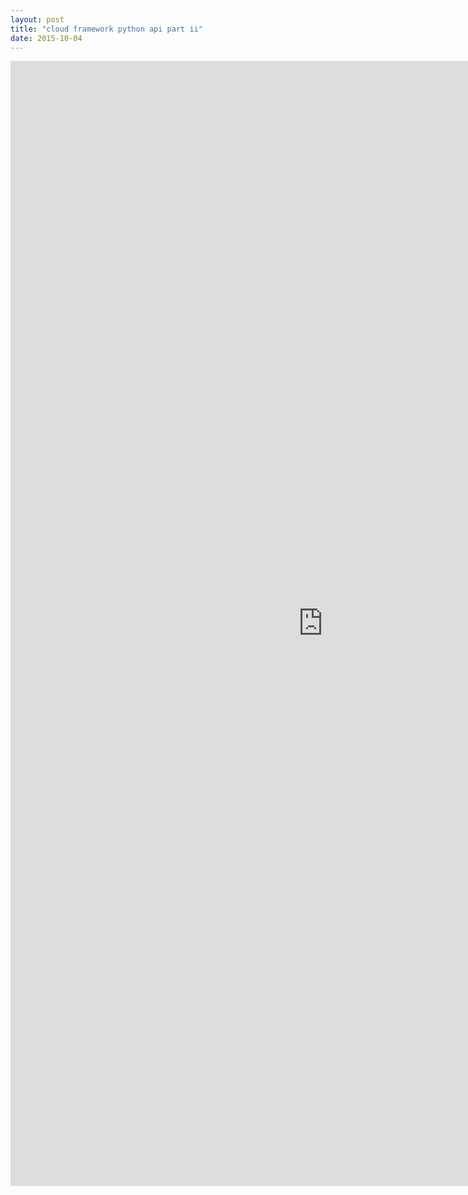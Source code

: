 ```yaml
---
layout: post
title: "cloud framework python api part ii"
date: 2015-10-04
---
```


<div>
  <iframe src="https://goo.gl/2Z5zuc" width="1000px" height="1800px" frameborder="0" scrolling="no">
  </iframe>
</div>
